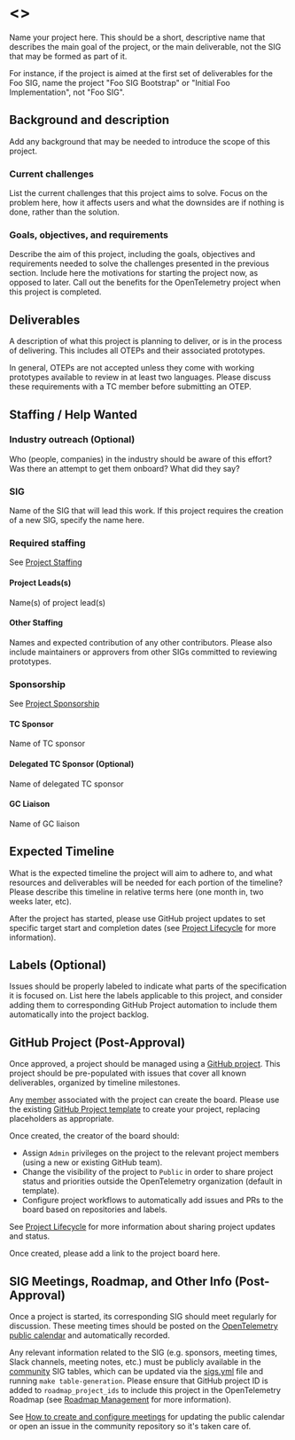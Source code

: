 # <<PROJECT NAME>>

Name your project here. This should be a short, descriptive name that describes the main goal of the project, or the main deliverable, not the SIG that may be formed as part of it.

For instance, if the project is aimed at the first set of deliverables for the Foo SIG, name the project "Foo SIG Bootstrap" or "Initial Foo Implementation", not "Foo SIG".

## Background and description

Add any background that may be needed to introduce the scope of this project.

### Current challenges
List the current challenges that this project aims to solve. Focus on the problem here, how it affects users and what the downsides are if nothing is done, rather than the solution.

### Goals, objectives, and requirements
Describe the aim of this project, including the goals, objectives and requirements needed to solve the challenges presented in the previous section. Include here the motivations for starting the project now, as opposed to later. Call out the benefits for the OpenTelemetry project when this project is completed.

## Deliverables

A description of what this project is planning to deliver, or is in the process of delivering. This includes all OTEPs and their associated prototypes.

In general, OTEPs are not accepted unless they come with working prototypes available to review in at least two languages. Please discuss these requirements with a TC member before submitting an OTEP.

## Staffing / Help Wanted

### Industry outreach (Optional)

Who (people, companies) in the industry should be aware of this effort? Was there an attempt to get them onboard? What did they say?

### SIG
Name of the SIG that will lead this work.
If this project requires the creation of a new SIG, specify the name here.

### Required staffing
See [Project Staffing](/project-management.md#project-staffing)

#### Project Leads(s)
Name(s) of project lead(s)

#### Other Staffing
Names and expected contribution of any other contributors.
Please also include maintainers or approvers from other SIGs committed to reviewing prototypes.

### Sponsorship
See [Project Sponsorship](/project-management.md#project-sponsorship)

#### TC Sponsor
Name of TC sponsor

#### Delegated TC Sponsor (Optional)
Name of delegated TC sponsor

#### GC Liaison
Name of GC liaison

## Expected Timeline

What is the expected timeline the project will aim to adhere to, and what resources and deliverables will be needed for each portion of the timeline?
Please describe this timeline in relative terms here (one month in, two weeks later, etc).

After the project has started, please use GitHub project updates to set specific target start and completion dates (see [Project Lifecycle](project-management.md#project-lifecycle) for more information).

## Labels (Optional)

Issues should be properly labeled to indicate what parts of the specification it is focused on. List here the labels applicable to this project, and consider adding them to corresponding GitHub Project automation to include them automatically into the project backlog.

## GitHub Project (Post-Approval)

Once approved, a project should be managed using a [GitHub project](https://docs.github.com/en/issues/planning-and-tracking-with-projects/learning-about-projects/about-projects). This project should be pre-populated with issues that cover all known deliverables, organized by timeline milestones.

Any [member](./guides/contributor/membership.md) associated with the project can create the board.
Please use the existing [GitHub Project template](https://github.com/orgs/open-telemetry/projects/140) to create your project, replacing placeholders as appropriate.

Once created, the creator of the board should:

- Assign `Admin` privileges on the project to the relevant project members (using a new or existing GitHub team).
- Change the visibility of the project to `Public` in order to share project status and priorities outside the OpenTelemetry organization (default in template).
- Configure project workflows to automatically add issues and PRs to the board based on repositories and labels.

See [Project Lifecycle](project-management.md#project-lifecycle) for more information about sharing project updates and status.

Once created, please add a link to the project board here.

## SIG Meetings, Roadmap, and Other Info (Post-Approval)

Once a project is started, its corresponding SIG should meet regularly for discussion. These meeting times should be posted on the [OpenTelemetry public calendar](https://github.com/open-telemetry/community#calendar) and automatically recorded.

Any relevant information related to the SIG (e.g. sponsors, meeting times, Slack channels, meeting notes, etc.) must be publicly available in the [community](https://github.com/open-telemetry/community) SIG tables, which can be updated via the [sigs.yml](./sigs.yml) file and running `make table-generation`.
Please ensure that GitHub project ID is added to `roadmap_project_ids` to include this project in the OpenTelemetry Roadmap (see [Roadmap Management](./roadmap-management.md) for more information).

See [How to create and configure meetings](./docs/how-to-handle-public-calendar.md) for updating the public calendar or open an issue in the community repository so it's taken care of.
